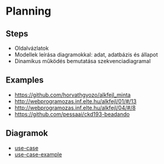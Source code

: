 # Planning

## Steps

- Oldalvázlatok
- Modellek leírása diagramokkal: adat, adatbázis és állapot
- Dinamikus működés bemutatása szekvenciadiagramal

## Examples
- https://github.com/horvathgyozo/alkfejl_minta
- http://webprogramozas.inf.elte.hu/alkfejl/01/#/13
- http://webprogramozas.inf.elte.hu/alkfejl/04/#/8
- https://github.com/pessaai/ckd193-beadando

## Diagramok

- [use-case](http://www.nomnoml.com.s3-website-eu-west-1.amazonaws.com/#view/%5B%3Cactor%3EVend%C3%A9g%5D%20-%20%5B%3Cusecase%3EB%C3%B6ng%C3%A9sz%C3%A9s%5D%0A%5B%3Cactor%3EVend%C3%A9g%5D%20-%20%5B%3Cusecase%3EKeres%C3%A9s%5D%0A%5B%3Cactor%3EVend%C3%A9g%5D%20-%20%5B%3Cusecase%3ERegisztr%C3%A1ci%C3%B3%5D%0A%5B%3Cactor%3EVend%C3%A9g%5D%20-%20%5B%3Cusecase%3EBejelentkez%C3%A9s%5D%0A%0A%5B%3Cactor%3EFelhaszn%C3%A1l%C3%B3%5D%3C%3A--%5BVend%C3%A9g%5D%0A%5B%3Cactor%3EFelhaszn%C3%A1l%C3%B3%5D%20-%20%5B%3Cusecase%3EKijelentkez%C3%A9s%5D%0A%5B%3Cactor%3EFelhaszn%C3%A1l%C3%B3%5D%20-%20%5B%3Cusecase%3EProfil%20megtekint%C3%A9se%5D%0A%5B%3Cactor%3EFelhaszn%C3%A1l%C3%B3%5D%20-%20%5B%3Cusecase%3EProfil%20szerkeszt%C3%A9se%5D%0A%5B%3Cactor%3EFelhaszn%C3%A1l%C3%B3%5D%20-%20%5B%3Cusecase%3E%C3%89rt%C3%A9kel%C3%A9s%5D%0A%5B%3Cactor%3EFelhaszn%C3%A1l%C3%B3%5D%20-%20%5B%3Cusecase%3EHozz%C3%A1d%C3%A1s%5D%0A%5B%3Cactor%3EFelhaszn%C3%A1l%C3%B3%5D%20-%20%5B%3Cusecase%3ESaj%C3%A1t%20szerkeszt%C3%A9se%5D%0A%5B%3Cactor%3EFelhaszn%C3%A1l%C3%B3%5D%20-%20%5B%3Cusecase%3ESaj%C3%A1t%20t%C3%B6rl%C3%A9se%5D%0A%0A%5B%3Cactor%3EAdminisztr%C3%A1tor%5D%3C%3A--%5BFelhaszn%C3%A1l%C3%B3%5D%0A%5B%3Cactor%3EAdminisztr%C3%A1tor%5D%20-%20%5B%3Cusecase%3EFelhaszn%C3%A1l%C3%B3%20kitilt%C3%A1sa%5D%0A%5B%3Cactor%3EAdminisztr%C3%A1tor%5D%20-%20%5B%3Cusecase%3EB%C3%A1rmely%20szerkeszt%C3%A9se%5D%0A%5B%3Cactor%3EAdminisztr%C3%A1tor%5D%20-%20%5B%3Cusecase%3EB%C3%A1rmely%20t%C3%B6rl%C3%A9se%5D%0A%5B%3Cactor%3EAdminisztr%C3%A1tor%5D%20-%20%5B%3Cusecase%3EB%C3%A1rmely%20%C3%A9rt%C3%A9kel%C3%A9s%20szerkeszt%C3%A9se%5D%0A%5B%3Cactor%3EAdminisztr%C3%A1tor%5D%20-%20%5B%3Cusecase%3EB%C3%A1rmely%20%C3%A9rt%C3%A9kel%C3%A9s%20t%C3%B6rl%C3%A9se%5D)
- [use-case-example](http://www.nomnoml.com.s3-website-eu-west-1.amazonaws.com/#view/%5B%3Cstart%3Estart%5D%20-%3E%20%5B%3Cchoice%3EBe%20van-e%20jelentkezve%3F%5D%0A%5BBe%20van-e%20jelentkezve%3F%5D%20igen%20-%3E%20%5B%3Cstate%3EKeres%C3%A9s%5D%20%0A%5BBe%20van-e%20jelentkezve%3F%5D%20nem%20-%3E%20%5B%3Cstate%3EBejelentkez%C3%A9s%5D%0A%5BBejelentkez%C3%A9s%5D%20-%3E%20%5BKeres%C3%A9s%5D%0A%5BKeres%C3%A9s%5D%20-%3E%20%5B%3Cstate%3EBejegyz%C3%A9s%20metekint%C3%A9se%5D%0A%5BBejegyz%C3%A9s%20metekint%C3%A9se%5D%20-%3E%20%5B%3Cchoice%3ESaj%C3%A1t%20bejegyz%C3%A9se%3F%5D%0A%5BSaj%C3%A1t%20bejegyz%C3%A9se%3F%5D%20nem%20-%3E%20%5BKeres%C3%A9s%5D%0A%5BSaj%C3%A1t%20bejegyz%C3%A9se%3F%5D%20igen%20-%3E%20%5B%3Cstate%3EBejegyz%C3%A9s%20szerkeszt%C3%A9se%5D%0A%5BBejegyz%C3%A9s%20szerkeszt%C3%A9se%5D%20-%3E%20%5B%3Cchoice%3EElmenti%20a%20v%C3%A1ltoz%C3%A1sokat%3F%5D%0A%5BElmenti%20a%20v%C3%A1ltoz%C3%A1sokat%3F%5D%20nem%20-%3E%20%5BKeres%C3%A9s%5D%0A%5BElmenti%20a%20v%C3%A1ltoz%C3%A1sokat%3F%5D%20igen%20-%3E%20%5B%3Cend%3Eend%5D)
